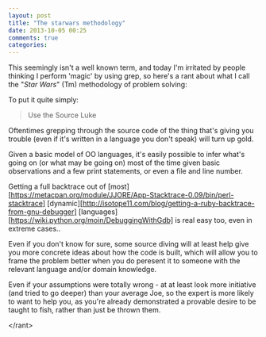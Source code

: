 ```yaml
---
layout: post
title: "The starwars methodology"
date: 2013-10-05 00:25
comments: true
categories:
---
```


This seemingly isn't a well known term, and today I'm irritated by people
thinking I perform 'magic' by using grep, so here's a rant about what I call
the "*Star Wars*" (Tm) methodology of problem solving:

To put it quite simply:

> Use the Source Luke

Oftentimes grepping through the source code of the thing that's giving you
trouble (even if it's written in a language you don't speak) will turn up
gold.

Given a basic model of OO languages, it's easily possible to infer what's
going on (or what may be going on) most of the time given basic observations
and a few print statements, or even a file and line number.

Getting a full backtrace out of [most][https://metacpan.org/module/JJORE/App-Stacktrace-0.09/bin/perl-stacktrace] [dynamic][http://isotope11.com/blog/getting-a-ruby-backtrace-from-gnu-debugger] [languages][https://wiki.python.org/moin/DebuggingWithGdb] is real easy too, even in extreme cases..

Even if you don't know for sure, some source diving will at least
help give you more concrete ideas about how the code is built, which
will allow you to frame the problem better when you do peresent it
to someone with the relevant language and/or domain knowledge.

Even if your assumptions were totally wrong - at at least look more
initiative (and tried to go deeper) than your average Joe, so
the expert is more likely to want to help you, as you're already
demonstrated a provable desire to be taught to fish, rather than
just be thrown them.

&lt;/rant&gt;



